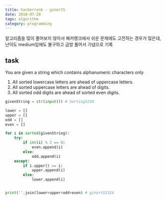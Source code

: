 ```yaml
---
title: hackerrank - ginortS
date: 2018-07-20
tags: algorithm
category: programming
---
```

알고리즘을 많이 풀어보지 않아서 해커랭크에서 쉬운 문제에도 고전하는 경우가 많은데, 난이도 medium임에도 불구하고 금방 풀어서 기념으로 기록

## task
You are given a string which contains alphanumeric characters only
1. All sorted lowercase letters are ahead of uppercase letters.
1. All sorted uppercase letters are ahead of digits.
1. All sorted odd digits are ahead of sorted even digits.


```python
givenString = str(input()) # Sorting1234

lower = []
upper = []
odd = []
even = []

for i in sorted(givenString):
    try:
        if int(i) % 2 == 0:
            even.append(i)
        else:
            odd.append(i)
    except:
        if i.upper() == i:
            upper.append(i)
        else:
            lower.append(i)


print(''.join(lower+upper+odd+even) # ginortS1324
```
